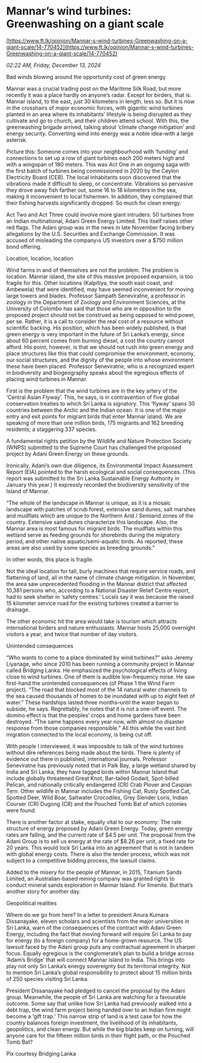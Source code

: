 # Mannar’s wind turbines: Greenwashing on a giant scale

[https://www.ft.lk/opinion/Mannar-s-wind-turbines-Greenwashing-on-a-giant-scale/14-770452](https://www.ft.lk/opinion/Mannar-s-wind-turbines-Greenwashing-on-a-giant-scale/14-770452)

*02:22 AM, Friday, December 13, 2024*

Bad winds blowing around the opportunity cost of green energy

Mannar was a crucial trading post on the Maritime Silk Road, but more recently it was a place hardly on anyone’s radar. Except for birders, that is. Mannar island, to the east, just 30 kilometers in length, less so. But it is now in the crosshairs of major economic forces, with gigantic wind turbines planted in an area where its inhabitants’ lifestyle is being disrupted as they cultivate and go to church, and their children attend school. With this, the greenwashing brigade arrived, talking about ‘climate change mitigation’ and energy security. Converting wind into energy was a noble idea–with a large asterisk.

Picture this: Someone comes into your neighbourhood with ‘funding’ and connections to set up a row of giant turbines each 200 meters high and with a wingspan of 180 meters. This was Act One in an ongoing saga with the first batch of turbines being commissioned in 2020 by the Ceylon Electricity Board (CEB). The local inhabitants soon discovered that the vibrations made it difficult to sleep, or concentrate. Vibrations so pervasive they drove away fish farther out, some 16 to 18 kilometers in the sea, making it inconvenient to local fishermen. In addition, they complained that their fishing harvests significantly dropped. So much for clean energy.

Act Two and Act Three could involve more giant intruders: 50 turbines from an Indian multinational, Adani Green Energy Limited. This itself raises other red flags. The Adani group was in the news in late November facing bribery allegations by the U.S. Securities and Exchange Commission. It was accused of misleading the company›s US investors over a $750 million bond offering.

Location, location, location

Wind farms in and of themselves are not the problem. The problem is location. Mannar island, the site of this massive proposed expansion, is too fragile for this. Other locations (Kalpitiya, the south east coast, and Ambewela) that were identified, may have seemed inconvenient for moving large towers and blades. Professor Sampath Seneviratne, a professor in zoology in the Department of Zoology and Environment Sciences, at the University of Colombo has said that those who are in opposition to the proposed project should not be construed as being opposed to wind power, per se. Rather, it is a call to consider the real cost of a resource without scientific backing. His position, which has been widely published, is that green energy is very important in the future of Sri Lanka’s energy, since about 60 percent comes from burning diesel, a cost the country cannot afford. His point, however, is that we should not rush into green energy and place structures like this that could compromise the environment, economy, our social structures, and the dignity of the people into whose environment these have been placed. Professor Seneviratne, who is a recognized expert in biodiversity and biogeography speaks about the egregious effects of placing wind turbines in Mannar.

First is the problem that the wind turbines are in the key artery of the ‘Central Asian Flyway’. This, he says, is in contravention of five global conservation treaties to which Sri Lanka is signatory. This ‘flyway’ spans 30 countries between the Arctic and the Indian ocean. It is one of the major entry and exit points for migrant birds that enter Mannar island. We are speaking of more than one million birds, 175 migrants and 162 breeding residents; a staggering 337 species.

A fundamental rights petition by the Wildlife and Nature Protection Society (WNPS) submitted to the Supreme Court has challenged the proposed project by Adani Green Energy on these grounds.

Ironically, Adani’s own due diligence, its Environmental Impact Assessment Report (EIA) pointed to the harsh ecological and social consequences. (This report was submitted to the Sri Lanka Sustainable Energy Authority in January this year.) It expressly recorded the biodiversity sensitivity of the Island of Mannar.

“The whole of the landscape in Mannar is unique, as it is a mosaic landscape with patches of scrub forest, extensive sand dunes, salt marshes and mudflats which are unique to the Northern Arid / Semiarid zones of the country. Extensive sand dunes characterize this landscape. Also, the Mannar area is most famous for migrant birds. The mudflats within this wetland serve as feeding grounds for shorebirds during the migratory period, and other native aquatic/semi-aquatic birds. As reported, these areas are also used by some species as breeding grounds.”

In other words, this place is fragile.

Not the ideal location for tall, burly machines that require service roads, and flattening of land, all in the name of climate change mitigation. In November, the area saw unprecedented flooding in the Mannar district that affected 10,381 persons who, according to a National Disaster Relief Centre report, had to seek shelter in ‘safety centres.’ Locals say it was because the raised 15 kilometer service road for the existing turbines created a barrier to drainage.

The other economic hit the area would take is tourism which attracts international birders and nature enthusiasts. Mannar hosts 25,000 overnight visitors a year, and twice that number of day visitors.

Unintended consequences

“Who wants to come to a place dominated by wind turbines?” asks Jeremy Liyanage, who since 2010 has been running a community project in Mannar called Bridging Lanka. He emphasized the psychological effects of living close to wind turbines. One of them is audible low-frequency noise. He saw first-hand the unintended consequences (of Phase 1 the Wind Farm project). “The road that blocked most of the 14 natural water channels to the sea caused thousands of homes to be inundated with up to eight feet of water.” These hardships lasted three months–until the water began to subside, he says. Regrettably, he notes that it is not a one-off event. The domino effect is that the peoples’ crops and home gardens have been destroyed. “The same happens every year now, with almost no disaster response from those companies responsible.” All this while the vast bird migration connected to the local economy, is being cut off.

With people I interviewed, it was impossible to talk of the wind turbines without dire references being made about the birds. There is plenty of evidence out there in published, international journals. Professor Seneviratne has previously noted that in Palk Bay, a large wetland shared by India and Sri Lanka, they have tagged birds within Mannar Island that include globally threatened Great Knot, Bar-tailed Godwit, Spot-billed Pelican, and nationally critically endangered (CR) Crab Plover and Caspian Tern. Other wildlife in Mannar includes the Fishing Cat, Rusty Spotted Cat, Spotted Deer, Wild Boar, Saltwater Crocodiles, Grey Slender Loris, Indian Courser (CR) Dugong (CR) and the Pouched Tomb Bat of which colonies were found.

There is another factor at stake, equally vital to our economy: The rate structure of energy proposed by Adani Green Energy. Today, green energy rates are falling, and the current rate of $4.5 per unit. The proposal from the Adani Group is to sell us energy at the rate of $8.26 per unit, a fixed rate for 20 years. This would lock Sri Lanka into an agreement that is not in tandem with global energy costs. There is also the tender process, which was not subject to a competitive bidding process, the lawsuit claims.

Added to the misery for the people of Mannar, in 2015, Titanium Sands Limited, an Australian-based mining company was granted rights to conduct mineral sands exploration in Mannar Island. For Ilmenite. But that’s another story for another day.

Geopolitical realities

Where do we go from here? In a letter to president Anura Kumara Dissanayake, eleven scholars and scientists from the major universities in Sri Lanka, warn of the consequences of the contract with Adani Green Energy, including the fact that moving forward will require Sri Lanka to pay for energy (to a foreign company) for a home-grown resource. The US lawsuit faced by the Adani group puts any contractual agreement in sharper focus. Equally egregious is the conglomerate’s plan to build a bridge across ‘Adam’s Bridge’ that will connect Mannar island to India. This brings into play not only Sri Lanka’s energy sovereignty but its territorial integrity. Not to mention Sri Lanka’s global responsibility to protect about 15 million birds of 250 species visiting Sri Lanka.

President Dissanayake had pledged to cancel the proposal by the Adani group. Meanwhile, the people of Sri Lanka are watching for a favourable outcome. Some say that unlike how Sri Lanka had previously walked into a debt trap, the wind farm project being handed over to an Indian firm might become a ‘gift trap.’ This narrow strip of land is a test case for how the country balances foreign investment, the livelihood of its inhabitants, geopolitics, and clean energy. But while the big blades keep on turning, will anyone care for the fifteen million birds in their flight path, or the Pouched Tomb Bat?

Pix courtesy Bridging Lanka

